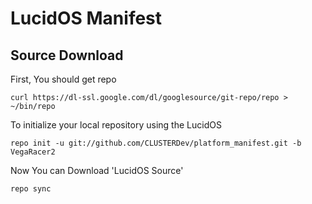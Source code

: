 LucidOS Manifest
================

Source Download
---------------

First, You should get repo

    curl https://dl-ssl.google.com/dl/googlesource/git-repo/repo > ~/bin/repo

To initialize your local repository using the LucidOS

    repo init -u git://github.com/CLUSTERDev/platform_manifest.git -b VegaRacer2

Now You can Download 'LucidOS Source'

    repo sync
